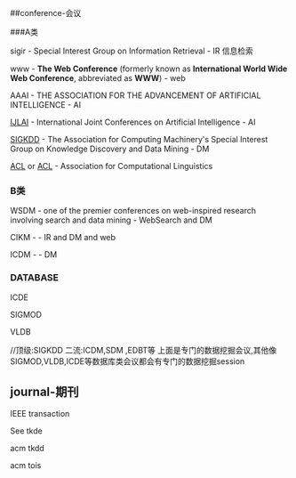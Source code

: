 ##conference-会议

###A类

sigir - Special Interest Group on Information Retrieval - IR 信息检索

www - **The Web Conference** (formerly known as **International World Wide Web Conference**, abbreviated as **WWW**)  - web

AAAI - THE ASSOCIATION FOR THE ADVANCEMENT OF ARTIFICIAL INTELLIGENCE - AI

[IJLAI](https://www.ijcai.org/) - International Joint Conferences on Artificial Intelligence - AI

[SIGKDD](https://www.kdd.org/kdd2018/accepted-papers) - The Association for Computing Machinery's Special Interest Group on Knowledge Discovery and Data Mining - DM

[ACL](https://aclanthology.coli.uni-saarland.de/) or [ACL](http://aclweb.org/anthology/) - Association for Computational Linguistics

### B类

WSDM - one of the premier conferences on web-inspired research involving search and data mining - WebSearch and DM

CIKM -  - IR and DM and web

ICDM -  - DM

### DATABASE

ICDE

SIGMOD

VLDB

//顶级:SIGKDD 二流:ICDM,SDM ,EDBT等 上面是专门的数据挖掘会议,其他像SIGMOD,VLDB,ICDE等数据库类会议都会有专门的数据挖掘session 

## journal-期刊

IEEE transaction

See tkde

acm tkdd

acm tois

